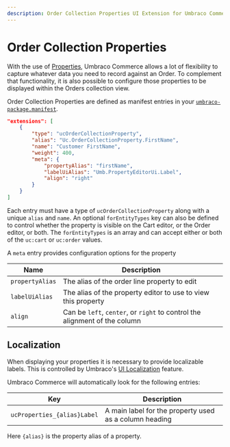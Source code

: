 ```yaml
---
description: Order Collection Properties UI Extension for Umbraco Commerce
---
```


# Order Collection Properties
With the use of [Properties](../properties.md), Umbraco Commerce allows a lot of flexibility to capture whatever data you need to record against an Order. To complement that functionality, it is also possible to configure those properties to be displayed within the Orders collection view.

Order Collection Properties are defined as manifest entries in your [`umbraco-package.manifest`](https://docs.umbraco.com/umbraco-cms/extending/package-manifest).

```json
"extensions": [
    {
        "type": "ucOrderCollectionProperty",
        "alias": "Uc.OrderCollectionProperty.FirstName",
        "name": "Customer FirstName",
        "weight": 400,
        "meta": {
            "propertyAlias": "firstName",
            "labelUiAlias": "Umb.PropertyEditorUi.Label",
            "align": "right"
        }
    }
]
```

Each entry must have a type of `ucOrderCollectionProperty` along with a unique `alias` and `name`. An optional `forEntityTypes` key can also be defined to control whether the property is visible on the Cart editor, or the Order editor, or both. The `forEntityTypes` is an array and can accept either or both of the `uc:cart` or `uc:order` values.

A `meta` entry provides configuration options for the property

| Name | Description |  
| -- | -- |
| `propertyAlias` | The alias of the order line property to edit |
| `labelUiAlias` | The alias of the property editor to use to view this property |
| `align` | Can be `left`, `center`, or `right` to control the alignment of the column |

## Localization

When displaying your properties it is necessary to provide localizable labels. This is controlled by Umbraco's [UI Localization](https://docs.umbraco.com/umbraco-cms/extending/language-files/ui-localization) feature.

Umbraco Commerce will automatically look for the following entries:

| Key |  Description |
| --- | --- | 
| `ucProperties_{alias}Label` | A main label for the property used as a column heading |

Here `{alias}` is the property alias of a property.